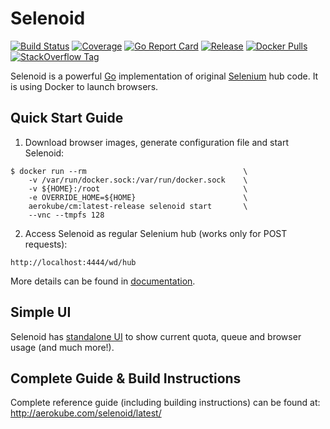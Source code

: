 # Selenoid
[![Build Status](https://travis-ci.org/aerokube/selenoid.svg?branch=master)](https://travis-ci.org/aerokube/selenoid)
[![Coverage](https://codecov.io/github/aerokube/selenoid/coverage.svg)](https://codecov.io/gh/aerokube/selenoid)
[![Go Report Card](https://goreportcard.com/badge/github.com/aerokube/selenoid)](https://goreportcard.com/report/github.com/aerokube/selenoid)
[![Release](https://img.shields.io/github/release/aerokube/selenoid.svg)](https://github.com/aerokube/selenoid/releases/latest)
[![Docker Pulls](https://img.shields.io/docker/pulls/aerokube/selenoid.svg)](https://hub.docker.com/r/aerokube/selenoid)
[![StackOverflow Tag](https://img.shields.io/badge/stackoverflow-selenoid-orange.svg?style=flat)](https://stackoverflow.com/questions/tagged/selenoid)

Selenoid is a powerful [Go](http://golang.org/) implementation of original [Selenium](http://github.com/SeleniumHQ/selenium) hub code.
It is using Docker to launch browsers.

## Quick Start Guide
1) Download browser images, generate configuration file and start Selenoid:
```
$ docker run --rm                                   \
    -v /var/run/docker.sock:/var/run/docker.sock    \
    -v ${HOME}:/root                                \
    -e OVERRIDE_HOME=${HOME}                        \
    aerokube/cm:latest-release selenoid start       \
    --vnc --tmpfs 128
```
2) Access Selenoid as regular Selenium hub (works only for POST requests):
```
http://localhost:4444/wd/hub
```
More details can be found in [documentation](http://aerokube.com/selenoid/latest/).

## Simple UI

Selenoid has [standalone UI](https://github.com/aerokube/selenoid-ui) to show current quota, queue and browser usage (and much more!).

## Complete Guide & Build Instructions

Complete reference guide (including building instructions) can be found at: http://aerokube.com/selenoid/latest/
